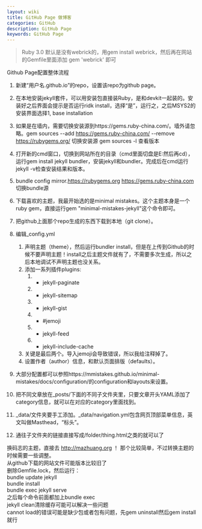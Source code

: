 ```yaml
---
layout: wiki
title: GitHub Page 做博客
categories: GitHub
description: GitHub Page
keywords: GitHub Page
---
```


> Ruby 3.0 默认是没有webrick的，用gem install webrick，然后再在网站的Gemfile里面添加  gem 'webrick' 即可

Github Page配置整体流程   
1. 新建“用户名.github.io”的repo，设置该repo为github page。   
2. 在本地安装jekyll套件，可以用安装包直接装Ruby，是和devkit一起装的。安装好之后界面会提示是否运行ridk install，选择“是”，运行之，之后MSYS2的安装界面选择1, base installation    
3. 如果是在墙内，需要切换安装源到https://gems.ruby-china.com/。墙外请忽略。gem sources --add https://gems.ruby-china.com/ --remove https://rubygems.org/ 切换安装源 gem sources -l 查看版本   
4. 打开新的cmd窗口，切换到网站所在的目录（cmd里面切盘是E:然后再cd），运行gem install jekyll bundler，安装jekyll和bundler。完成后在cmd运行jekyll -v检查安装结果和版本。   
5. bundle config mirror.https://rubygems.org https://gems.ruby-china.com 切换bundle源   
6. 下载喜欢的主题，我最开始选的是minimal mistakes。这个主题本身是一个ruby gem，直接运行gem "minimal-mistakes-jekyll"这个命令即可。   
7. 把github上面那个repo生成的东西下载到本地（git clone）。   
8. 编辑_config.yml

    1. 声明主题（theme），然后运行bundler install，但是在上传到Github的时候不要声明主题！install之后主题文件就有了，不需要多次生成，所以之后本地调试不声明主题也没关系。
    2. 添加一系列插件plugins:
        1.   - jekyll-paginate
        2.   - jekyll-sitemap
        3.   - jekyll-gist
        4.   - #jemoji
        5.   - jekyll-feed
        6.   - jekyll-include-cache
    3. 关键是最后两个。导入jemoji会导致错误，所以我给注释掉了。
    4. 设置作者（author）信息，和默认页面排版（defaults）。
9. 大部分配置都可以参照https://mmistakes.github.io/minimal-mistakes/docs/configuration/的configuration和layouts来设置。
10. 把不同文章放在_posts/下面的不同子文件夹里，只要文章开头YAML添加了category信息，就可以在对应的category里面找到。
11. _data/文件夹要手工添加。_data/navigation.yml包含网页顶部菜单信息，英文叫做Masthead，“标头”。
12. 通往子文件夹的链接直接写成/folder/thing.html之类的就可以了


换码志的主题，直接去 http://mazhuang.org ！
那个比较简单，不过转换主题的时候需要一些调整。   
从github下载的网站文件可能版本比较旧了   
删除Gemfile.lock，然后运行：   
bundle update jekyll   
bundle install   
bundle exec jekyll serve   
之后每个命令前面都加上bundle exec   
jekyll clean清除缓存可能可以解决一些问题   
cannot load的错误可能是缺少包或者包有问题，先gem uninstall然后gem install就行   